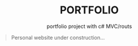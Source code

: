 <h1 align="center">PORTFOLIO</h1>
<p align="center">portfolio project with c# MVC/routs </p>

> Personal website under construction...
